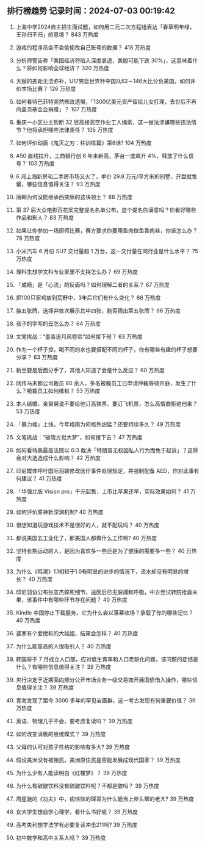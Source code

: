 
## 排行榜趋势 记录时间：2024-07-03 00:19:42
  
  1. 上海中学2024自主招生面试题，如何用二元二次方程组表达「春草明年绿，王孙归不归」的意境？ 843 万热度
    
  2. 游戏的程序员会不会偷偷改自己账号的数据？ 418 万热度
    
  3. 分析师警告称「美国经济将陷入深度衰退，美股可能下跌 30%」，这意味着什么？将如何影响全球经济？ 320 万热度
    
  4. 天赋的差距无法弥补，U17男篮世界杯中国队62－146大比分负美国，如何评价本场比赛？ 126 万热度
    
  5. 如何看待巴菲特突然修改遗嘱，「1300亿美元资产留给儿女打理，去世后不再向盖茨基金会捐赠」？ 107 万热度
    
  6. 重庆一小区业主砍断 32 层高楼高空作业工人绳索，这一做法涉嫌哪些违法情节？他将承担哪些法律责任？ 105 万热度
    
  7. 如何评价动画《鬼灭之刃：柱训练篇》第8话? 104 万热度
    
  8. A50 直线拉升，工商银行创 6 年来新高，茅台一度飙升 4%，释放了什么信号？ 103 万热度
    
  9. 6 月上海新房和二手房市场又火了，单价 29.8 万元/平方米的别墅，开盘就售罄，哪些信息值得关注？ 93 万热度
    
  10. 唐朝为何没能继承西突厥的这块领土？ 88 万热度
    
  11. 第 37 届大众电影百花奖完整提名名单公布，这个提名你满意吗？你看好哪些作品和影人？ 83 万热度
    
  12. 如果让你参加一场厨师比赛，赛方要求你要用鱼肉做鱼香肉丝，你该怎么办？ 78 万热度
    
  13. 小米汽车 6 月份 SU7 交付量超 1 万台，这一交付量在同行业是什么水平？ 75 万热度
    
  14. 理科生想学文科专业家里不支持怎么办？ 69 万热度
    
  15. 「成瘾」是「心流」的反面吗？如何理解二者的关系？ 67 万热度
    
  16. 把100只家鸡放到荒野中，3年后它们有什么变化？ 66 万热度
    
  17. 抽五张牌，选择并依次展示其中四张，能否猜出第五张牌？ 66 万热度
    
  18. 孩子的字写的丑怎么办？ 64 万热度
    
  19. 文笔挑战：“墨香追月风卷帘”如何接下句？ 63 万热度
    
  20. 作为一个杯子控，喝不同的水也要搭配不同的杯子，你有哪些有趣的杯子想要分享？ 63 万热度
    
  21. 新兰要是后面分手了，其他人知道了会是什么反应？ 60 万热度
    
  22. 网传马未都公司裁员 80 余人，多名被裁员工已申请仲裁等待开庭，发生了什么？被裁员工如何维权？ 53 万热度
    
  23. 本人结婚，亲舅舅说不要给他订高铁票、要订飞机票，怎么高情商拒绝他来？ 53 万热度
    
  24. 「暴力梅」上线，今年梅雨为何格外凶猛？还要持续多久？ 49 万热度
    
  25. 文笔挑战：“破晓方觉大梦”，如何接下去？ 47 万热度
    
  26. 如何看待美最高法院以 6:3 裁决「特朗普无权因私人行为而免于起诉」？这将会对大选造成什么影响？ 42 万热度
    
  27. 印尼媒体呼吁国际羽联修改医疗事件处理规定，并强制配备 AED，你对此事有何建议？ 41 万热度
    
  28. 「华强北版 Vision pro」千元起售，上市比苹果还早，实际效果如何？ 41 万热度
    
  29. 如何评价原神新深渊机制? 40 万热度
    
  30. 很想知道玩游戏技术不是很好的人，就不配玩吗？ 40 万热度
    
  31. 都说美国去工业化了，那美国人都做什么工作啊? 40 万热度
    
  32. 坚持长期运动的人，是因为喜欢多一些还是为了健康的需要多一些？ 40 万热度
    
  33. 为什么《鸣潮》1.1相较于1.0有明显的进步的情况下，流水却没有明显的增长？ 40 万热度
    
  34. 印尼羽协公布张志杰猝死细节，送医后已无脉搏和呼吸，中方尝试转院抢救未果，该事件中有哪些环节存在问题？ 40 万热度
    
  35. Kindle 中国停止下载服务，它为什么会以落幕收场？承载了你的哪些记忆？ 40 万热度
    
  36. 婆家有个爱搅和的大姑姐，结果会怎样？ 40 万热度
    
  37. 为什么能量高的人很吸引人？ 40 万热度
    
  38. 韩国将于 7 月成立人口部，应对低生育率和人口老龄化问题，该问题的症结是什么？有哪些信息值得关注？ 39 万热度
    
  39. 央行决定于近期面向部分公开市场业务一级交易商开展国债借入操作，哪些信息值得关注？ 39 万热度
    
  40. 青海发现了距今 3000 多年的罕见岩画群，这一考古发现有何重要价值？ 39 万热度
    
  41. 英语、物理几乎不会，要考虑复读吗？ 39 万热度
    
  42. 如何改变消极的思维模式？ 39 万热度
    
  43. 父母的认可对孩子性格的影响有多大? 39 万热度
    
  44. 假设美洲没有被殖民，美洲原住民是否能发展成现代国家？ 39 万热度
    
  45. 为什么少有人能读明白《红楼梦》？ 39 万热度
    
  46. 为什么有碳酸饮料没有硫酸饮料呢？不都是酸吗？ 39 万热度
    
  47. 周星驰的《功夫》中，病怏怏的琛哥为什么能当上斧头帮的老大? 39 万热度
    
  48. 女大学生想自学心理学，看什么书好呢？ 39 万热度
    
  49. 高考失利想学法学有必要复读冲击211吗? 39 万热度
    
  50. 初中数学和高中关系大吗？ 39 万热度
    
